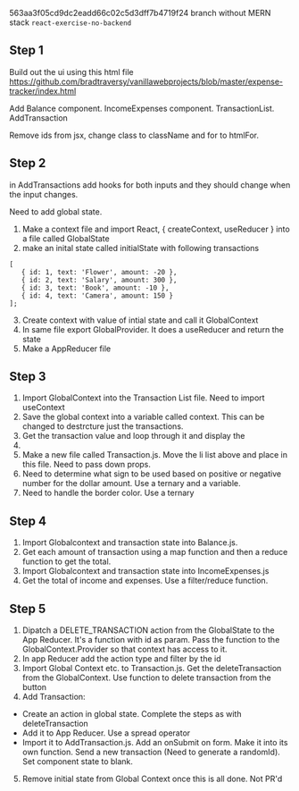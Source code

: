 <!-- prettier-ignore -->
563aa3f05cd9dc2eadd66c02c5d3dff7b4719f24
branch without MERN stack ```react-exercise-no-backend```

## Step 1

Build out the ui using this html file https://github.com/bradtraversy/vanillawebprojects/blob/master/expense-tracker/index.html

Add Balance component. IncomeExpenses component. TransactionList. AddTransaction

Remove ids from jsx, change class to className and for to htmlFor.

## Step 2

in AddTransactions add hooks for both inputs and they should change when the input changes.

Need to add global state.

1. Make a context file and import React, { createContext, useReducer } into a file called GlobalState
2. make an inital state called initialState with following transactions

```
[
   { id: 1, text: 'Flower', amount: -20 },
   { id: 2, text: 'Salary', amount: 300 },
   { id: 3, text: 'Book', amount: -10 },
   { id: 4, text: 'Camera', amount: 150 }
];
```

3. Create context with value of intial state and call it GlobalContext
4. In same file export GlobalProvider. It does a useReducer and return the state
5. Make a AppReducer file

## Step 3

1. Import GlobalContext into the Transaction List file. Need to import useContext
2. Save the global context into a variable called context. This can be changed to destrcture just the transactions.
3. Get the transaction value and loop through it and display the <li>
4. Make a new file called Transaction.js. Move the li list above and place in this file. Need to pass down props.
5. Need to determine what sign to be used based on positive or negative number for the dollar amount. Use a ternary and a variable.
6. Need to handle the border color. Use a ternary

## Step 4

1. Import Globalcontext and transaction state into Balance.js.
2. Get each amount of transaction using a map function and then a reduce function to get the total.
3. Import Globalcontext and transaction state into IncomeExpenses.js
4. Get the total of income and expenses. Use a filter/reduce function.

## Step 5

1. Dipatch a DELETE_TRANSACTION action from the GlobalState to the App Reducer. It's a function with id as param. Pass the function to the GlobalContext.Provider so that context has access to it.
2. In app Reducer add the action type and filter by the id
3. Import Global Context etc. to Transaction.js. Get the deleteTransaction from the GlobalContext. Use function to delete transaction from the button
4. Add Transaction:

- Create an action in global state. Complete the steps as with deleteTransaction
- Add it to App Reducer. Use a spread operator
- Import it to AddTransaction.js. Add an onSubmit on form. Make it into its own function. Send a new transaction (Need to generate a randomId). Set component state to blank.

5. Remove initial state from Global Context once this is all done. Not PR'd
